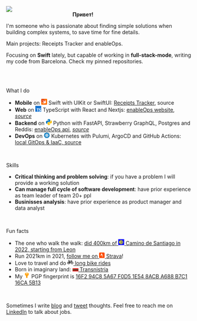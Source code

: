 <img align="left" width=180 src="https://www.via-regia.org/via_regia/geschichte/einzelthemen/thueringen/images/toepfergr.jpg">

**Привет!**

I'm someone who is passionate about finding simple solutions when building complex systems, to save time for fine details.

Main projects: Receipts Tracker and enableOps.

Focusing on **Swift** lately, but capable of working in **full-stack-mode**, writing my code from Barcelona. Check my pinned repositories.

<br clear="all"/>
<br>

What I do
- **Mobile** on <img src="https://raw.githubusercontent.com/AndreiChenchik/AndreiChenchik/main/icons/icons8-swift.svg" width="16" style> Swift with UIKit or SwiftUI: [Receipts Tracker](https://apps.apple.com/es/app/simply-receipts-tracker/id1586132989?l=en), source
- **Web** on <img src="https://raw.githubusercontent.com/AndreiChenchik/AndreiChenchik/main/icons/icons8-typescript.svg" width="16"> TypeScript with React and Nextjs: [enableOps website](https://enableops.io), [*source*](https://github.com/enableops/enableops.github.io/tree/main/src/components)
- **Backend** on <img src="https://raw.githubusercontent.com/AndreiChenchik/AndreiChenchik/main/icons/icons8-python.svg" width="16"> Python with FastAPI, Strawberry GraphQL, Postgres and Reddis: [enableOps api](), [*source*](https://github.com/enableops/api-service)
- **DevOps** on <img src="https://raw.githubusercontent.com/AndreiChenchik/AndreiChenchik/main/icons/icons8-kubernetes.svg" width="16"> Kubernetes with Pulumi, ArgoCD and GitHub Actions: [local GitOps & IaaC, source](https://github.com/AndreiChenchik/local-cluster)

<br>

Skills
- **Critical thinking and problem solving**: if you have a problem I will provide a working solution
- **Can manage full cycle of software development**: have prior experience as team leader of team 20+ ppl
- **Businisses analysis**: have prior experience as product manager and data analyst

<br>

Fun facts
- The one who walk the walk: [did 400km of <img src="https://raw.githubusercontent.com/AndreiChenchik/AndreiChenchik/main/icons/james-shell.svg" width="16"> Camino de Santiago in 2022, starting from Leon](https://storyteller.fit/album/384)
- Run 2021km in 2021, [follow me on <img src="https://raw.githubusercontent.com/AndreiChenchik/AndreiChenchik/main/icons/strava.svg" width="15"> Strava](https://www.strava.com/athletes/44250763)!
- Love to travel and do [<img src="https://raw.githubusercontent.com/AndreiChenchik/AndreiChenchik/main/icons/bike.svg" width="16" style> long bike rides](https://www.strava.com/activities/4836441053)
- Born in imaginary land: [<img src="https://raw.githubusercontent.com/AndreiChenchik/AndreiChenchik/main/icons/transnistria.svg" width="16" style> Transnistria](https://en.wikipedia.org/wiki/Transnistria)
- My <img src="https://raw.githubusercontent.com/AndreiChenchik/AndreiChenchik/main/icons/icons8-key.svg" width="16"> PGP fingerprint is [16F2 94C8 5A67 F0D5 1E54 8ACB A688 B7C1 16CA 5B13](https://github.com/AndreiChenchik/AndreiChenchik/blob/main/andrei.asc) 

<br>

Sometimes I write [blog](https://chenchik.me) and [tweet](https://twitter.com/AndreiChenchik) thoughts. Feel free to reach me on [LinkedIn](https://www.linkedin.com/in/achenchik/) to talk about jobs. 


